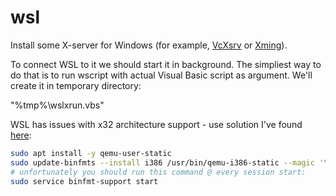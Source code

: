 # wsl

Install some X-server for Windows (for example, [VcXsrv](https://github.com/ArcticaProject/vcxsrv/releases) or [Xming](https://sourceforge.net/projects/xming/)). 

To connect WSL to it we should start it in background. The simpliest way to do that is to run wscript with actual Visual Basic script as argument. We'll create it in temporary directory:

"%tmp%\wslxrun.vbs"

WSL has issues with x32 architecture support - use solution I've found [here](https://github.com/Microsoft/WSL/issues/2468#issuecomment-374904520):

```bash
sudo apt install -y qemu-user-static
sudo update-binfmts --install i386 /usr/bin/qemu-i386-static --magic '\x7fELF\x01\x01\x01\x03\x00\x00\x00\x00\x00\x00\x00\x00\x03\x00\x03\x00\x01\x00\x00\x00' --mask '\xff\xff\xff\xff\xff\xff\xff\xfc\xff\xff\xff\xff\xff\xff\xff\xff\xf8\xff\xff\xff\xff\xff\xff\xff'
# unfortunately you should run this command @ every session start:
sudo service binfmt-support start
```
